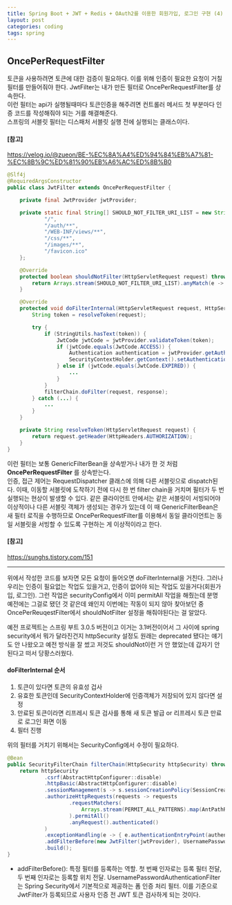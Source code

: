 ```yaml
---
title: Spring Boot + JWT + Redis + OAuth2를 이용한 회원가입, 로그인 구현 (4) - filter
layout: post
categories: coding
tags: spring
---
```


## OncePerRequestFilter
토큰을 사용하려면 토큰에 대한 검증이 필요하다. 이를 위해 인증이 필요한 요청이 거칠 필터를 만들어줘야 한다.
JwtFilter는 내가 만든 필터로 OncePerRequestFilter를 상속한다.    
이런 필터는 api가 실행될때마다 토큰인증을 해주려면 컨트롤러 메서드 첫 부분마다 인증 코드를 작성해줘야 되는 거를 해결해준다.    
스프링의 서블릿 필터는 디스패처 서블릿 실행 전에 실행되는 클래스이다.
#### [참고]
<https://velog.io/@zueon/BE-%EC%8A%A4%ED%94%84%EB%A7%81-%EC%8B%9C%ED%81%90%EB%A6%AC%ED%8B%B0>


```java
@Slf4j
@RequiredArgsConstructor
public class JwtFilter extends OncePerRequestFilter {

    private final JwtProvider jwtProvider;

    private static final String[] SHOULD_NOT_FILTER_URI_LIST = new String[]{
            "/",
            "/auth/**",
            "/WEB-INF/views/**",
            "/css/**",
            "/images/**",
            "/favicon.ico"
    };

    @Override
    protected boolean shouldNotFilter(HttpServletRequest request) throws ServletException {
        return Arrays.stream(SHOULD_NOT_FILTER_URI_LIST).anyMatch(e -> new AntPathMatcher().match(e, request.getServletPath()));
    }

    @Override
    protected void doFilterInternal(HttpServletRequest request, HttpServletResponse response, FilterChain filterChain) throws ServletException, IOException {
        String token = resolveToken(request);

        try {
            if (StringUtils.hasText(token)) {
                JwtCode jwtCode = jwtProvider.validateToken(token);
                if (jwtCode.equals(JwtCode.ACCESS)) {
                    Authentication authentication = jwtProvider.getAuthentication(token);
                    SecurityContextHolder.getContext().setAuthentication(authentication);
                } else if (jwtCode.equals(JwtCode.EXPIRED)) {
                    ...
                }
            }
            filterChain.doFilter(request, response);
        } catch (...) {
            ...
        }
    }

    private String resolveToken(HttpServletRequest request) {
        return request.getHeader(HttpHeaders.AUTHORIZATION);
    }
}
```    

이런 필터는 보통 GenericFilterBean을 상속받거나 내가 한 것 처럼 **OncePerRequestFilter** 를 상속받는다.    
인증, 접근 제어는 RequestDispatcher 클래스에 의해 다른 서블릿으로 dispatch된다. 
이때, 이동할 서블릿에 도착하기 전에 다시 한 번 filter chain을 거치며 필터가 두 번 실행되는 현상이 발생할 수 있다. 
같은 클라이언트 안에서는 같은 서블릿이 서빙되어야 이상적이나 다른 서블릿 객체가 생성되는 경우가 있는데 이 때 GenericFilterBean은 
새 필터 로직을 수행하므로 OncePerRequestFilter를 이용해서 동일 클라이언트는 동일 서블릿을 서빙할 수 있도록 구현하는 게 이상적이라고 한다.    

#### [참고]
<https://sunghs.tistory.com/151>

<hr>

위에서 작성한 코드를 보자면 모든 요청이 들어오면 doFilterInternal을 거친다. 그러나 우리는 인증이 필요없는 작업도 있을거고, 
인증이 없어야 되는 작업도 있을거다(회원가입, 로그인). 그런 작업은 securityConfig에서 이미 permitAll 작업을 해줬는데 
분명 예전에는 그걸로 됐던 것 같은데 왜인지 이번에는 작동이 되지 않아 찾아보던 중 OncePerReuqestFilter에서 shouldNotFilter 설정을 
해줘야된다는 걸 알았다.     

예전 프로젝트는 스프링 부트 3.0.5 버전이고 이거는 3.1버전이어서 그 사이에 spring security에서 뭐가 달라진건지 httpSecurity 설정도 원래는 deprecated 됐다는 얘기도 안 나왔오고 예전 방식을 
잘 썼고 저것도 shouldNot이런 거 안 했었는데 갑자기 안 된다고 떠서 당황스러웠다.    

#### doFilterInternal 순서
1. 토큰이 있다면 토큰의 유효성 겁사
2. 유효한 토큰인데 SecurityContextHolder에 인증객체가 저장되어 있지 않다면 설정
3. 만료된 토큰이라면 리프레시 토큰 검사를 통해 새 토큰 발급 or 리프레시 토큰 만료로 로그인 화면 이동
4. 필터 진행


위의 필터를 거치기 위해서는 SecurityConfig에서 수정이 필요하다.    

```java
@Bean
public SecurityFilterChain filterChain(HttpSecurity httpSecurity) throws Exception {
    return httpSecurity
            .csrf(AbstractHttpConfigurer::disable)
            .httpBasic(AbstractHttpConfigurer::disable)
            .sessionManagement(s -> s.sessionCreationPolicy(SessionCreationPolicy.STATELESS))
            .authorizeHttpRequests(requests -> requests
                    .requestMatchers(
                        Arrays.stream(PERMIT_ALL_PATTERNS).map(AntPathRequestMatcher::antMatcher).toArray(AntPathRequestMatcher[]::new)
                    ).permitAll()
                    .anyRequest().authenticated()
            )
            .exceptionHandling(e -> { e.authenticationEntryPoint(authenticationEntryPoint); e.accessDeniedHandler(jwtAccessDeniedHandler);})
            .addFilterBefore(new JwtFilter(jwtProvider), UsernamePasswordAuthenticationFilter.class)
            .build();
}
```    

* addFilterBefore(): 특정 필터를 등록하는 역할. 첫 번째 인자로는 등록 필터 전달, 두 번째 인자로는 등록할 위치 전달. UsernamePasswordAuthenticationFilter는 Spring Security에서 기본적으로 제공하는 폼 인증 처리 필터. 
이를 기준으로 JwtFilter가 등록되므로 사용자 인증 전 JWT 토큰 검사하게 되는 것이다.    